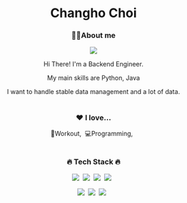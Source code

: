 

<div align="center">
<h1 style="text-align:center">Changho Choi</h1>
<h3> 💁‍♂️About me</h3>
<p><a href="https://www.notion.so/Back-end-Develop-9d19eade0d6a4879a5c4dab0d840a29b" target="_blank"><img src="https://img.shields.io/badge/Notion-%23000000.svg?style=for-the-badge&logo=notion&logoColor=white"/></a></p>

<p align="left">  
<p>Hi There! I'm a Backend Engineer.</p>
<p> My main skills are Python, Java</p>
<p>I want to handle stable data management and a lot of data.</p>
  
#
<h3>❤️ I love...</h3>
<p>💪Workout,&nbsp;&nbsp;💻Programming,&nbsp;&nbsp;</p>
  
#
<h3>🔥 Tech Stack 🔥</h3>
<p><img src="https://img.shields.io/badge/HTML5-E34F26?style=flat&logo=html5&logoColor=white"/>&nbsp;&nbsp;<img src="https://img.shields.io/badge/CSS3-1572B6?style=flat&logo=css3&logoColor=white"/>&nbsp;&nbsp;<img src="https://img.shields.io/badge/JavaScript-gray?style=flat&logo=JavaScript&logoColor=F7DF1E"/>&nbsp;&nbsp;<img src="https://img.shields.io/badge/React-white?style=flat&logo=React&logoColor=61DAFB"/>&nbsp;&nbsp;</p>

<p><img src="https://img.shields.io/badge/Python-white?style=flat&logo=Python&logoColor=#3776AB"/>&nbsp;&nbsp;<img src="https://img.shields.io/badge/c-pink?style=flat&logo=c&logoColor=#A8B9CC"/>&nbsp;&nbsp;<img src="https://img.shields.io/badge/MySQL-f1d8d9?style=flat&logo=MySQL&logoColor=4479A1"/>&nbsp;&nbsp;</p>


</div>

